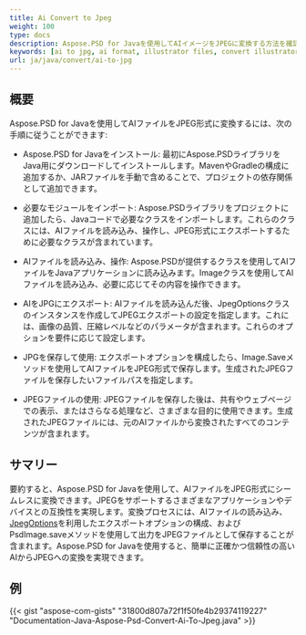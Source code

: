 ```yaml
---
title: Ai Convert to Jpeg
weight: 100
type: docs
description: Aspose.PSD for Javaを使用してAIイメージをJPEGに変換する方法を確認します
keywords: [ai to jpg, ai format, illustrator files, convert illustrator, psd api, java, code sample]
url: ja/java/convert/ai-to-jpg
---
```


## **概要**
Aspose.PSD for Javaを使用してAIファイルをJPEG形式に変換するには、次の手順に従うことができます:

- Aspose.PSD for Javaをインストール: 最初にAspose.PSDライブラリをJava用にダウンロードしてインストールします。MavenやGradleの構成に追加するか、JARファイルを手動で含めることで、プロジェクトの依存関係として追加できます。

- 必要なモジュールをインポート: Aspose.PSDライブラリをプロジェクトに追加したら、Javaコードで必要なクラスをインポートします。これらのクラスには、AIファイルを読み込み、操作し、JPEG形式にエクスポートするために必要なクラスが含まれています。

- AIファイルを読み込み、操作: Aspose.PSDが提供するクラスを使用してAIファイルをJavaアプリケーションに読み込みます。Imageクラスを使用してAIファイルを読み込み、必要に応じてその内容を操作できます。

- AIをJPGにエクスポート: AIファイルを読み込んだ後、JpegOptionsクラスのインスタンスを作成してJPEGエクスポートの設定を指定します。これには、画像の品質、圧縮レベルなどのパラメータが含まれます。これらのオプションを要件に応じて設定します。

- JPGを保存して使用: エクスポートオプションを構成したら、Image.Saveメソッドを使用してAIファイルをJPEG形式で保存します。生成されたJPEGファイルを保存したいファイルパスを指定します。

- JPEGファイルの使用: JPEGファイルを保存した後は、共有やウェブページでの表示、またはさらなる処理など、さまざまな目的に使用できます。生成されたJPEGファイルには、元のAIファイルから変換されたすべてのコンテンツが含まれます。

## **サマリー**
要約すると、Aspose.PSD for Javaを使用して、AIファイルをJPEG形式にシームレスに変換できます。JPEGをサポートするさまざまなアプリケーションやデバイスとの互換性を実現します。変換プロセスには、AIファイルの読み込み、[JpegOptions](https://reference.aspose.com/psd/java/com.aspose.psd.imageoptions/jpegoptions/)を利用したエクスポートオプションの構成、およびPsdImage.saveメソッドを使用して出力をJPEGファイルとして保存することが含まれます。Aspose.PSD for Javaを使用すると、簡単に正確かつ信頼性の高いAIからJPEGへの変換を実現できます。

## **例**
{{< gist "aspose-com-gists" "31800d807a72f1f50fe4b29374119227" "Documentation-Java-Aspose-Psd-Convert-Ai-To-Jpeg.java" >}}
